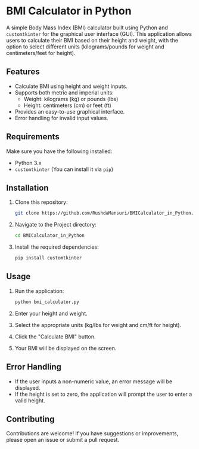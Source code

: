 # BMI Calculator in Python

A simple Body Mass Index (BMI) calculator built using Python and `customtkinter` for the graphical user interface (GUI). This application allows users to calculate their BMI based on their height and weight, with the option to select different units (kilograms/pounds for weight and centimeters/feet for height).

## Features

- Calculate BMI using height and weight inputs.
- Supports both metric and imperial units:
  - Weight: kilograms (kg) or pounds (lbs)
  - Height: centimeters (cm) or feet (ft)
- Provides an easy-to-use graphical interface.
- Error handling for invalid input values.

## Requirements

Make sure you have the following installed:

- Python 3.x
- `customtkinter` (You can install it via `pip`)

## Installation

1. Clone this repository:

   ```bash
   git clone https://github.com/RushdaMansuri/BMICalculator_in_Python.git
   ```

2. Navigate to the Project directory:

   ```bash
   cd BMICalculator_in_Python
   ```

3. Install the required dependencies:
   ```bash
   pip install customtkinter
   ```

## Usage

1. Run the application:

   ```bash
   python bmi_calculator.py
   ```

2. Enter your height and weight.

3. Select the appropriate units (kg/lbs for weight and cm/ft for height).

4. Click the "Calculate BMI" button.

5. Your BMI will be displayed on the screen.

## Error Handling

- If the user inputs a non-numeric value, an error message will be displayed.
- If the height is set to zero, the application will prompt the user to enter a valid height.

## Contributing

Contributions are welcome! If you have suggestions or improvements, please open an issue or submit a pull request.
